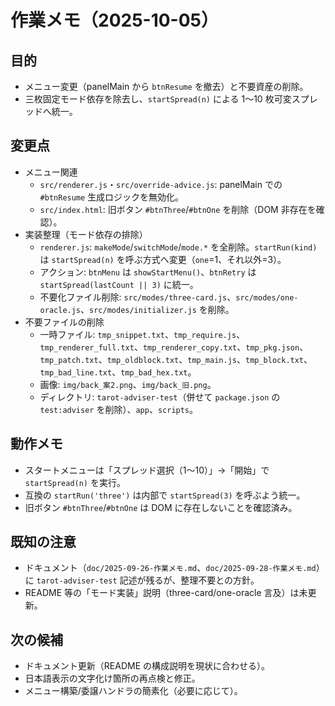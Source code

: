# 作業メモ（2025-10-05）

## 目的
- メニュー変更（panelMain から `btnResume` を撤去）と不要資産の削除。
- 三枚固定モード依存を除去し、`startSpread(n)` による 1〜10 枚可変スプレッドへ統一。

## 変更点
- メニュー関連
  - `src/renderer.js`・`src/override-advice.js`: panelMain での `#btnResume` 生成ロジックを無効化。
  - `src/index.html`: 旧ボタン `#btnThree`/`#btnOne` を削除（DOM 非存在を確認）。
- 実装整理（モード依存の排除）
  - `renderer.js`: `makeMode`/`switchMode`/`mode.*` を全削除。`startRun(kind)` は `startSpread(n)` を呼ぶ方式へ変更（`one`=1、それ以外=3）。
  - アクション: `btnMenu` は `showStartMenu()`、`btnRetry` は `startSpread(lastCount || 3)` に統一。
  - 不要化ファイル削除: `src/modes/three-card.js`、`src/modes/one-oracle.js`、`src/modes/initializer.js` を削除。
- 不要ファイルの削除
  - 一時ファイル: `tmp_snippet.txt`、`tmp_require.js`、`tmp_renderer_full.txt`、`tmp_renderer_copy.txt`、`tmp_pkg.json`、`tmp_patch.txt`、`tmp_oldblock.txt`、`tmp_main.js`、`tmp_block.txt`、`tmp_bad_line.txt`、`tmp_bad_hex.txt`。
  - 画像: `img/back_案2.png`、`img/back_旧.png`。
  - ディレクトリ: `tarot-adviser-test`（併せて `package.json` の `test:adviser` を削除）、`app`、`scripts`。

## 動作メモ
- スタートメニューは「スプレッド選択（1〜10）」→「開始」で `startSpread(n)` を実行。
- 互換の `startRun('three')` は内部で `startSpread(3)` を呼ぶよう統一。
- 旧ボタン `#btnThree`/`#btnOne` は DOM に存在しないことを確認済み。

## 既知の注意
- ドキュメント（`doc/2025-09-26-作業メモ.md`、`doc/2025-09-28-作業メモ.md`）に `tarot-adviser-test` 記述が残るが、整理不要との方針。
- README 等の「モード実装」説明（three-card/one-oracle 言及）は未更新。

## 次の候補
- ドキュメント更新（README の構成説明を現状に合わせる）。
- 日本語表示の文字化け箇所の再点検と修正。
- メニュー構築/委譲ハンドラの簡素化（必要に応じて）。
